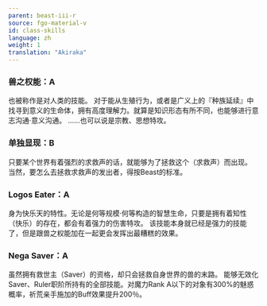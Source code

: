 ```yaml
---
parent: beast-iii-r
source: fgo-material-v
id: class-skills
language: zh
weight: 1
translation: "Akiraka"
---
```


### 兽之权能：A

也被称作是对人类的技能。
对于能从生殖行为，或者是广义上的『种族延续』中找寻到意义的生命体，拥有高度理解力。就算是知识形态有所不同，也能够进行意志沟通·意义沟通。
……也可以说是宗教、思想特攻。

### 单独显现：B

只要某个世界有着强烈的求救声的话，就能够为了拯救这个（求救声）而出现。
当然，要怎么去拯救求救声的发出者，得按Beast的标准。

### Logos Eater：A

身为快乐天的特性。无论是何等规模·何等构造的智慧生命，只要是拥有着知性（快乐）的存在，都会有着强力的伤害特攻。
该技能本身就已经是强力的技能了，但是跟兽之权能加在一起更会发挥出最糟糕的效果。

### Nega Saver：A

虽然拥有救世主（Saver）的资格，却只会拯救自身世界的兽的末路。
能够无效化Saver、Ruler职阶所持有的全部技能。对魔力Rank A以下的对象有300%的魅惑概率，祈荒亲手施加的Buff效果提升200％。
